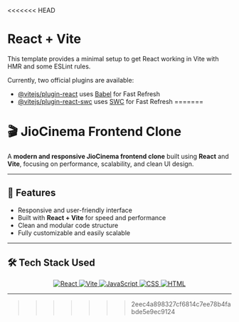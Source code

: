 <<<<<<< HEAD
# React + Vite

This template provides a minimal setup to get React working in Vite with HMR and some ESLint rules.

Currently, two official plugins are available:

- [@vitejs/plugin-react](https://github.com/vitejs/vite-plugin-react/blob/main/packages/plugin-react/README.md) uses [Babel](https://babeljs.io/) for Fast Refresh
- [@vitejs/plugin-react-swc](https://github.com/vitejs/vite-plugin-react-swc) uses [SWC](https://swc.rs/) for Fast Refresh
=======
# 🎬 JioCinema Frontend Clone

A **modern and responsive JioCinema frontend clone** built using **React** and **Vite**, focusing on performance, scalability, and clean UI design.

---

## 🚀 Features
- Responsive and user-friendly interface  
- Built with **React + Vite** for speed and performance  
- Clean and modular code structure  
- Fully customizable and easily scalable  

---

## 🛠 Tech Stack Used

<p align="center">
  <a href="https://reactjs.org/">
    <img src="https://img.shields.io/badge/React-18.0-61DAFB?style=for-the-badge&logo=react&logoColor=white" alt="React" />
  </a>
  <a href="https://vitejs.dev/">
    <img src="https://img.shields.io/badge/Vite-Build-646CFF?style=for-the-badge&logo=vite&logoColor=white" alt="Vite" />
  </a>
  <a href="https://developer.mozilla.org/en-US/docs/Web/JavaScript">
    <img src="https://img.shields.io/badge/JavaScript-ES6+-F7DF1E?style=for-the-badge&logo=javascript&logoColor=black" alt="JavaScript" />
  </a>
  <a href="https://developer.mozilla.org/en-US/docs/Web/CSS">
    <img src="https://img.shields.io/badge/CSS3-Styling-1572B6?style=for-the-badge&logo=css3&logoColor=white" alt="CSS" />
  </a>
  <a href="https://developer.mozilla.org/en-US/docs/Web/HTML">
    <img src="https://img.shields.io/badge/HTML5-Markup-E34F26?style=for-the-badge&logo=html5&logoColor=white" alt="HTML" />
  </a>
</p>

---
>>>>>>> 2eec4a898327cf6814c7ee78b4fabde5e9ec9124
